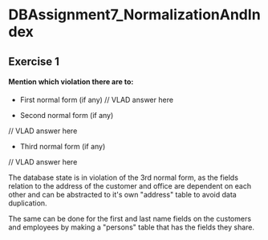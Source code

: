 # DBAssignment7_NormalizationAndIndex
## Exercise 1

#### Mention which violation there are to:

* First normal form (if any)
// VLAD answer here

* Second normal form (if any)

// VLAD answer here
* Third normal form (if any)

// VLAD answer here


The database state is in violation of the 3rd normal form, as the fields relation to the address of the customer and office are dependent on each other and can be abstracted to it's own "address" table to avoid data duplication.

The same can be done for the first and last name fields on the customers and employees by making a "persons" table that has the fields they share.
